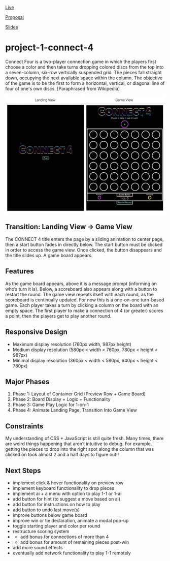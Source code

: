 [Live](https://pages.git.generalassemb.ly/simon/project-1-connect-4/)

[Proposal](https://docs.google.com/document/d/10w_D423QGXMzwPaOHB7J-cMXR3JBZQbwN6R7mkRZ0c0/edit?usp=sharing)

[Slides](https://docs.google.com/presentation/d/1LLGQuup_bryUyTQuZBreQGIwf_3NLnqrKmt0FKySUzo/edit?usp=sharing)


# project-1-connect-4
Connect Four is a two-player connection game in which the players first choose a color and then take turns dropping colored discs from the top into a seven-column, six-row vertically suspended grid. The pieces fall straight down, occupying the next available space within the column. The objective of the game is to be the first to form a horizontal, vertical, or diagonal line of four of one's own discs. [Paraphrased from Wikipedia]

![Landing View vs Game View](/images/landing-view-and-game-view.jpg)

## Transition: Landing View → Game View
The CONNECT 4 title enters the page by a sliding animation to center page, then a start button fades in directly below. The start button must be clicked in order to access the game view. Once clicked, the button disappears and the title slides up. A game board appears.

## Features
As the game board appears, above it is a message prompt (informing on who’s turn it is). Below, a scoreboard also appears along with a button to restart the round. The game view repeats itself with each round, as the scoreboard is continually updated.
For now this is a one-on-one turn-based game. Each player takes a turn by clicking a column on the board with an empty space. The first player to make a connection of 4 (or greater) scores a point, then the players get to play another round.

## Responsive Design
* Maximum display resolution (760px width, 987px height)
* Medium display resolution (580px < width < 760px, 780px < height < 987px)
* Minimal display resolution (360px < width < 580px, 640px < height < 780px)

## Major Phases
1. Phase 1: Layout of Container Grid (Preview Row + Game Board)
2. Phase 2: Board Display + Logic + Functionality
3. Phase 3: Game Play Logic for 1-on-1
4. Phase 4: Animate Landing Page, Transition Into Game View

## Constraints
My understanding of CSS + JavaScript is still quite fresh. Many times, there are weird things happening that aren’t intuitive to debug. For example, getting the pieces to drop into the right spot along the column that was clicked on took almost 2 and a half days to figure out!!

## Next Steps
 * implement click & hover functionality on preview row
 * implement keyboard functionality to drop pieces
 * implement ai + a menu with option to play 1-1 or 1-ai
 * add button for hint (to suggest a move based on ai)
 * add button for instructions on how to play
 * add button to undo last move(s)
 * improve buttons below game board
 * improve win or tie declaration, animate a modal pop-up
 * toggle starting player and color per round
 * restructure scoring system
 * - add bonus for connections of more than 4
 * - add bonus for amount of remaining pieces post-win
 * add more sound effects
 * eventually add network functionality to play 1-1 remotely
